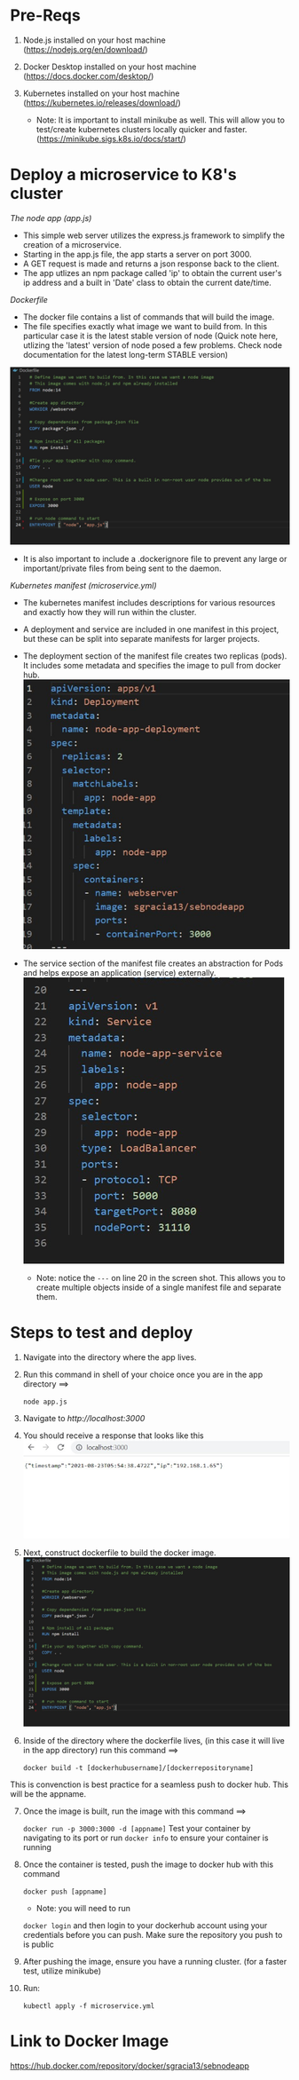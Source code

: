 # Pre-Reqs
1. Node.js installed on your host machine (https://nodejs.org/en/download/)
2. Docker Desktop installed on your host machine (https://docs.docker.com/desktop/)
3. Kubernetes installed on your host machine (https://kubernetes.io/releases/download/)

    - Note: It is important to install minikube as well. This will allow you to test/create kubernetes clusters locally quicker and faster.(https://minikube.sigs.k8s.io/docs/start/)
# Deploy a microservice to K8's cluster

*The node app (app.js)*
- This simple web server utilizes the express.js framework to simplify the creation of a microservice.
- Starting in the app.js file, the app starts a server on port 3000.
- A GET request is made and returns a json response back to the client. 
- The app utlizes an npm package called 'ip' to obtain the current user's ip address and a built in 'Date' class to obtain the current date/time.

*Dockerfile* 

- The docker file contains a list of commands that will build the image.
- The file specifies exactly what image we want to build from. In this particular case it is the latest stable version of node (Quick note here, utlizing the 'latest' version of node posed a few problems. Check node documentation for the latest long-term STABLE version)

![](images/dockerfile.jpg)

- It is also important to include a .dockerignore file to prevent any large or important/private files from being sent to the daemon. 



*Kubernetes manifest (microservice.yml)*
- The kubernetes manifest includes descriptions for various resources and exactly how they will run within the cluster. 
- A deployment and service are included in one manifest in this project, but these can be split into separate manifests for larger projects.

- The deployment section of the manifest file creates two replicas (pods). It includes some metadata and specifies the image to pull from docker hub. 
![](images/deployment.jpg)

- The service section of the manifest file creates an abstraction for Pods and helps expose an application (service) externally.
![](images/services.jpg) 
    - Note: notice the ```---``` on line 20 in the screen shot. This allows you to create multiple objects inside of a single manifest file and separate them. 


# Steps to test and deploy
1. Navigate into the directory where the app lives.
2. Run this command in shell of your choice once you are in the app directory ==> 

    ```node app.js```

3. Navigate to *http://localhost:3000*
4. You should receive a response that looks like this ![](images/jsonresponse.jpg) 
5. Next, construct dockerfile to build the docker image. 
 ![](images/dockerfile.jpg)
6. Inside of the directory where the dockerfile lives, (in this case it will live in the app directory)
run this command ==> 

    ``docker build -t [dockerhubusername]/[dockerrepositoryname]`` 
    
This is convenction is best practice for a seamless push to docker hub. This will be the appname.

7. Once the image is built, run the image with this command ==> 

    ```docker run -p 3000:3000 -d [appname]```
Test your container by navigating to its port or run ```docker info``` to ensure your container is running
8. Once the container is tested, push the image to docker hub with this command 

    ``` docker push [appname] ```

    - Note: you will need to run 
    
    ```docker login``` and then login to your dockerhub account using your credentials before you can push. Make sure the repository you push to is public

9. After pushing the image, ensure you have a running cluster. (for a faster test, utilize minikube) 
10. Run:

    ```kubectl apply -f microservice.yml```


# Link to Docker Image 
https://hub.docker.com/repository/docker/sgracia13/sebnodeapp


